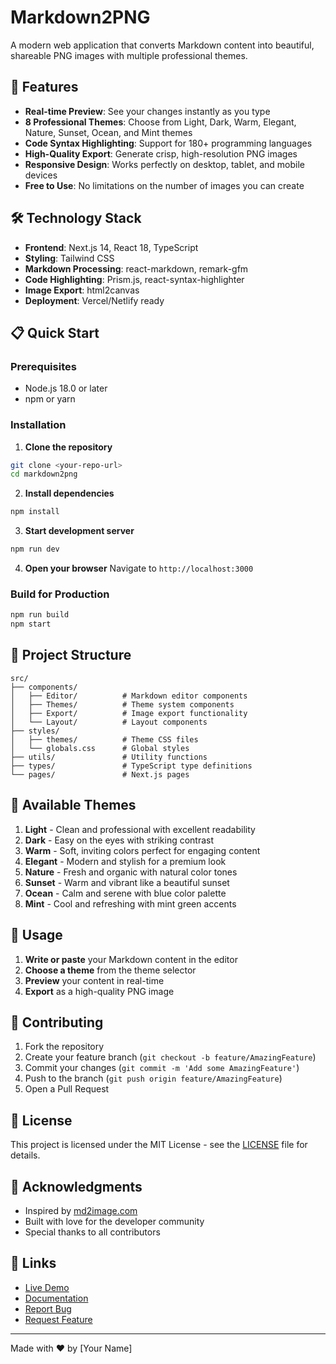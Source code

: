 # Markdown2PNG

A modern web application that converts Markdown content into beautiful, shareable PNG images with multiple professional themes.

## 🚀 Features

- **Real-time Preview**: See your changes instantly as you type
- **8 Professional Themes**: Choose from Light, Dark, Warm, Elegant, Nature, Sunset, Ocean, and Mint themes
- **Code Syntax Highlighting**: Support for 180+ programming languages
- **High-Quality Export**: Generate crisp, high-resolution PNG images
- **Responsive Design**: Works perfectly on desktop, tablet, and mobile devices
- **Free to Use**: No limitations on the number of images you can create

## 🛠️ Technology Stack

- **Frontend**: Next.js 14, React 18, TypeScript
- **Styling**: Tailwind CSS
- **Markdown Processing**: react-markdown, remark-gfm
- **Code Highlighting**: Prism.js, react-syntax-highlighter
- **Image Export**: html2canvas
- **Deployment**: Vercel/Netlify ready

## 📋 Quick Start

### Prerequisites
- Node.js 18.0 or later
- npm or yarn

### Installation

1. **Clone the repository**
```bash
git clone <your-repo-url>
cd markdown2png
```

2. **Install dependencies**
```bash
npm install
```

3. **Start development server**
```bash
npm run dev
```

4. **Open your browser**
Navigate to `http://localhost:3000`

### Build for Production

```bash
npm run build
npm start
```

## 📁 Project Structure

```
src/
├── components/
│   ├── Editor/          # Markdown editor components
│   ├── Themes/          # Theme system components
│   ├── Export/          # Image export functionality
│   └── Layout/          # Layout components
├── styles/
│   ├── themes/          # Theme CSS files
│   └── globals.css      # Global styles
├── utils/               # Utility functions
├── types/               # TypeScript type definitions
└── pages/               # Next.js pages
```

## 🎨 Available Themes

1. **Light** - Clean and professional with excellent readability
2. **Dark** - Easy on the eyes with striking contrast
3. **Warm** - Soft, inviting colors perfect for engaging content
4. **Elegant** - Modern and stylish for a premium look
5. **Nature** - Fresh and organic with natural color tones
6. **Sunset** - Warm and vibrant like a beautiful sunset
7. **Ocean** - Calm and serene with blue color palette
8. **Mint** - Cool and refreshing with mint green accents

## 📝 Usage

1. **Write or paste** your Markdown content in the editor
2. **Choose a theme** from the theme selector
3. **Preview** your content in real-time
4. **Export** as a high-quality PNG image

## 🤝 Contributing

1. Fork the repository
2. Create your feature branch (`git checkout -b feature/AmazingFeature`)
3. Commit your changes (`git commit -m 'Add some AmazingFeature'`)
4. Push to the branch (`git push origin feature/AmazingFeature`)
5. Open a Pull Request

## 📄 License

This project is licensed under the MIT License - see the [LICENSE](LICENSE) file for details.

## 🙏 Acknowledgments

- Inspired by [md2image.com](https://www.md2image.com)
- Built with love for the developer community
- Special thanks to all contributors

## 🔗 Links

- [Live Demo](your-demo-url)
- [Documentation](your-docs-url)
- [Report Bug](your-issues-url)
- [Request Feature](your-issues-url)

---

Made with ❤️ by [Your Name]

